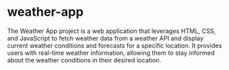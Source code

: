 # weather-app
The Weather App project is a web application that leverages HTML, CSS, and JavaScript to fetch weather data from a weather API and display current weather conditions and forecasts for a specific location. It provides users with real-time weather information, allowing them to stay informed about the weather conditions in their desired location.
